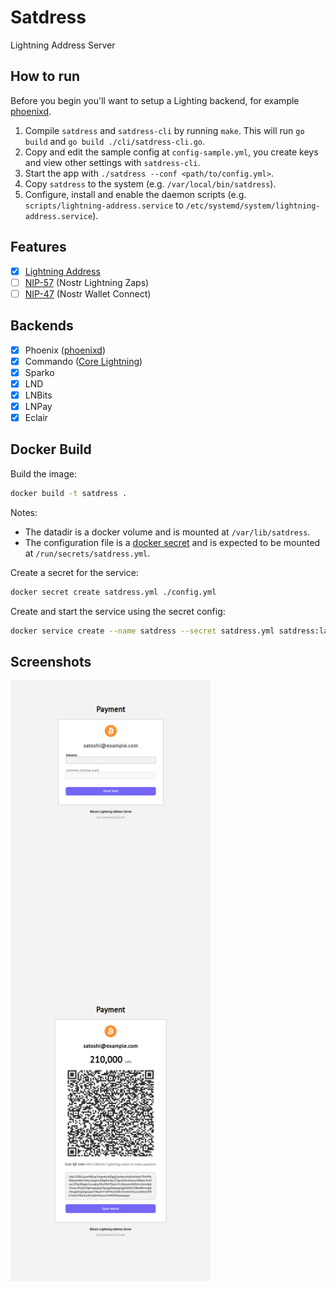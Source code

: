 # Satdress

Lightning Address Server

## How to run

Before you begin you'll want to setup a Lighting backend, for example [phoenixd](https://github.com/ACINQ/phoenixd/).

1. Compile `satdress` and `satdress-cli` by running `make`. This will run `go build` and `go build ./cli/satdress-cli.go`.
2. Copy and edit the sample config at `config-sample.yml`, you create keys and view other settings with `satdress-cli`.
3. Start the app with `./satdress --conf <path/to/config.yml>`.
4. Copy `satdress` to the system (e.g. `/var/local/bin/satdress`).
5. Configure, install and enable the daemon scripts (e.g. `scripts/lightning-address.service` to `/etc/systemd/system/lightning-address.service`).

## Features

- [x] [Lightning Address](https://github.com/andrerfneves/lightning-address#readme)
- [ ] [NIP-57](https://github.com/nostr-protocol/nips/blob/master/57.md) (Nostr Lightning Zaps)
- [ ] [NIP-47](https://github.com/nostr-protocol/nips/blob/master/47.md) (Nostr Wallet Connect)

## Backends

- [x] Phoenix ([phoenixd](https://github.com/ACINQ/phoenixd/))
- [x] Commando ([Core Lightning](https://github.com/ElementsProject/lightning))
- [x] Sparko
- [x] LND
- [x] LNBits
- [x] LNPay
- [x] Eclair

## Docker Build

Build the image:
```bash
docker build -t satdress .
```

Notes:
- The datadir is a docker volume and is mounted at `/var/lib/satdress`.
- The configuration file is a [docker secret](https://docs.docker.com/engine/swarm/secrets/) and is expected to be mounted at `/run/secrets/satdress.yml`.

Create a secret for the service:
```bash
docker secret create satdress.yml ./config.yml
```

Create and start the service using the secret config:
```bash
docker service create --name satdress --secret satdress.yml satdress:latest
```

## Screenshots

<img align="left" src="assets/satdress-send.png" width="320"/>
<img align="left" src="assets/satdress-payment.png" width="320"/>

